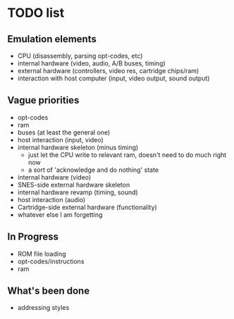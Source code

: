# TODO list

## Emulation elements

* CPU (disassembly, parsing opt-codes, etc)
* internal hardware (video, audio, A/B buses, timing)
* external hardware (controllers, video res, cartridge chips/ram)
* interaction with host computer (input, video output, sound output)

## Vague priorities 
* opt-codes
* ram
* buses (at least the general one)
* host interaction (input, video)
* internal hardware skeleton (minus timing)
   * just let the CPU write to relevant ram, doesn't need to do much right now
   * a sort of 'acknowledge and do nothing' state
* internal hardware (video)
* SNES-side external hardware skeleton
* internal hardware revamp (timing, sound)
* host interaction (audio)
* Cartridge-side external hardware (functionality)
* whatever else I am forgetting

## In Progress
* ROM file loading
* opt-codes/instructions 
* ram

## What's been done
* addressing styles  
